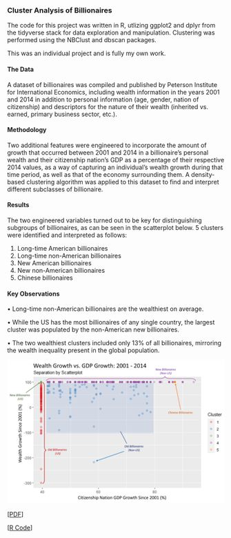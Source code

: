 ### Cluster Analysis of Billionaires

The code for this project was written in R, utlizing ggplot2 and dplyr from the tidyverse stack for data exploration and manipulation. Clustering was performed using the NBClust and dbscan packages.

This was an individual project and is fully my own work.

#### The Data
A dataset of billionaires was compiled and published by Peterson Institute for International Economics, including wealth information in the
years 2001 and 2014 in addition to personal information (age, gender, nation of citizenship) and descriptors for the nature of their wealth
(inherited vs. earned, primary business sector, etc.).
#### Methodology
Two additional features were engineered to incorporate the amount of growth that occurred between 2001 and 2014 in a billionaire’s personal
wealth and their citizenship nation’s GDP as a percentage of their respective 2014 values, as a way of capturing an individual’s wealth growth
during that time period, as well as that of the economy surrounding them.
A density-based clustering algorithm was applied to this dataset to find and interpret different subclasses of billionaire.
#### Results
The two engineered variables turned out to be key for distinguishing
subgroups of billionaires, as can be seen in the scatterplot below. 5
clusters were identified and interpreted as follows:
1. Long-time American billionaires
2. Long-time non-American billionaires
3. New American billionaires
4. New non-American billionaires
5. Chinese billionaires
#### Key Observations
• Long-time non-American billionaires are the wealthiest on average.

• While the US has the most billionaires of any single country, the largest
cluster was populated by the non-American new billionaires.

• The two wealthiest clusters included only 13% of all billionaires,
mirroring the wealth inequality present in the global population.

![Billionaire Clusters Scatterplot](https://github.com/arosenblum1/arosenblum1/blob/gh-pages/Portfolio/Cluster%20Analysis%20of%20Billionaires/AnnotatedVis_BillionaireClusts.png?raw=true)

[[PDF](https://arosenblum1.github.io/arosenblum1/Portfolio/Cluster%20Analysis%20of%20Billionaires/Report%20-%20Billionaires.pdf)]

[[R Code](https://github.com/arosenblum1/arosenblum1/blob/09682ff379479d5fff3b1c50f4337679aaa43a9b/Portfolio/Cluster%20Analysis%20of%20Billionaires/Code%20-%20Billionaires.R)]
